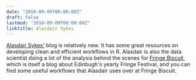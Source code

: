 ```yaml
---
date: "2018-09-09T00:00:00Z"
draft: false
lastmod: "2018-09-09T00:00:00Z"
linktitle: Alasdair Sykes
---
```


[Alasdair Sykes'](https://www.alasdairsykes.me/) blog is relatively new. It has some great resources on developing clean and efficient workflows in R. Alasdair is also the data scientist doing a lot of the analysis behind the scenes for [Fringe Biscuit](https://www.fringebiscuit.com/), which is itself a blog about Edinbugh's yearly Fringe Festival, and you can find some useful workflows that Alasdair uses over at Fringe Biscuit.